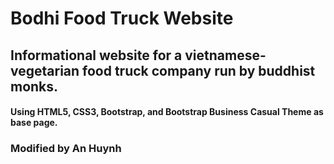 # Bodhi Food Truck Website

## Informational website for a vietnamese-vegetarian food truck company run by buddhist monks. 

#### Using HTML5, CSS3, Bootstrap, and Bootstrap Business Casual Theme as base page.

### Modified by An Huynh
